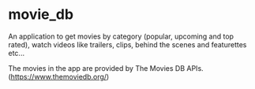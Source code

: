 # movie_db

An application to get movies by category (popular, upcoming and top rated), 
watch videos like trailers, clips, behind the scenes and featurettes etc...

The movies in the app are provided by The Movies DB APIs. (https://www.themoviedb.org/)
